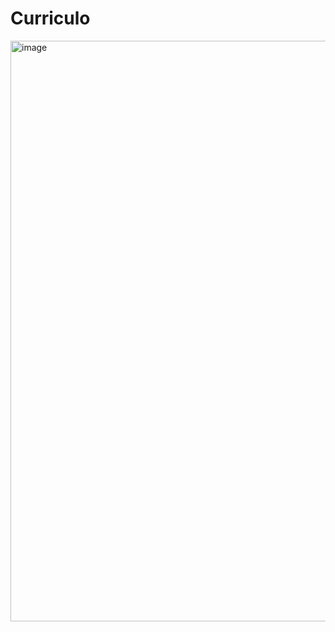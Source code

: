 ﻿# Curriculo
<img width="1903" height="929" alt="image" src="https://github.com/user-attachments/assets/58b55d90-1225-4782-8330-92b60f9a1322" />
